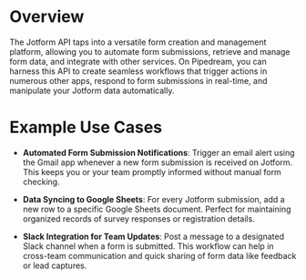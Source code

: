 # Overview

The Jotform API taps into a versatile form creation and management platform, allowing you to automate form submissions, retrieve and manage form data, and integrate with other services. On Pipedream, you can harness this API to create seamless workflows that trigger actions in numerous other apps, respond to form submissions in real-time, and manipulate your Jotform data automatically.

# Example Use Cases

- **Automated Form Submission Notifications**: Trigger an email alert using the Gmail app whenever a new form submission is received on Jotform. This keeps you or your team promptly informed without manual form checking.

- **Data Syncing to Google Sheets**: For every Jotform submission, add a new row to a specific Google Sheets document. Perfect for maintaining organized records of survey responses or registration details.

- **Slack Integration for Team Updates**: Post a message to a designated Slack channel when a form is submitted. This workflow can help in cross-team communication and quick sharing of form data like feedback or lead captures.
